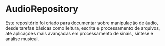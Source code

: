 # AudioRepository
Este repositório foi criado para documentar sobre manipulação de áudio, desde tarefas básicas como leitura, escrita e processamento de arquivos, até aplicações mais avançadas em processamento de sinais, síntese e análise musical.
